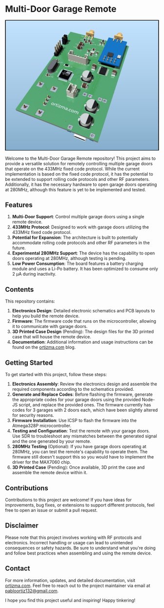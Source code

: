 # Multi-Door Garage Remote

![Board Front](electronics/board_front.jpg)

Welcome to the Multi-Door Garage Remote repository! This project aims to provide a versatile solution for remotely controlling multiple garage doors that operate on the 433MHz fixed code protocol. While the current implementation is based on the fixed code protocol, it has the potential to be extended to support rolling code protocols and other RF parameters. Additionally, it has the necessary hardware to open garage doors operating at 280MHz, although this feature is yet to be implemented and tested.

## Features

1. **Multi-Door Support**: Control multiple garage doors using a single remote device.
2. **433MHz Protocol**: Designed to work with garage doors utilizing the 433MHz fixed code protocol.
3. **Potential for Expansion**: The architecture is built to potentially accommodate rolling code protocols and other RF parameters in the future.
4. **Experimental 280MHz Support**: The device has the capability to open doors operating at 280MHz, although testing is pending.
5. **Low Power Consumption**: The board features a battery charging module and uses a Li-Po battery. It has been optimized to consume only 2 µA during inactivity.

## Contents

This repository contains:

1. **Electronics Design**: Detailed electronic schematics and PCB layouts to help you build the remote device.
2. **Firmware**: The firmware code that runs on the microcontroller, allowing it to communicate with garage doors.
3. **3D Printed Case Design** (Pending): The design files for the 3D printed case that will house the remote device.
4. **Documentation**: Additional information and usage instructions can be found on the [ortizma.com](https://ortizma.com) blog.

## Getting Started

To get started with this project, follow these steps:

1. **Electronics Assembly**: Review the electronics design and assemble the required components according to the schematics provided.
2. **Generate and Replace Codes**: Before flashing the firmware, generate the appropriate codes for your garage doors using the provided Node-JS script, and replace the provided ones. The firmware currently has codes for 3 garages with 2 doors each, which have been slightly altered for security reasons.
3. **Firmware Installation**: Use ICSP to flash the firmware into the Atmega328P microcontroller.
4. **Testing and Configuration**: Test the remote with your garage doors. Use SDR to troubleshoot any mismatches between the generated signal and the one generated by your remote.
5. **280MHz Testing** (Optional): If you have garage doors operating at 280MHz, you can test the remote's capability to operate them. The firmware still doesn't support this so you would have to implement the driver for the MAX7060 chip.
6. **3D Printed Case** (Pending): Once available, 3D print the case and assemble the remote device within it.

## Contributions

Contributions to this project are welcome! If you have ideas for improvements, bug fixes, or extensions to support different protocols, feel free to open an issue or submit a pull request.

## Disclaimer

Please note that this project involves working with RF protocols and electronics. Incorrect handling or usage can lead to unintended consequences or safety hazards. Be sure to understand what you're doing and follow best practices when assembling and using the remote device.

## Contact

For more information, updates, and detailed documentation, visit [ortizma.com](https://ortizma.com). Feel free to reach out to the project maintainer via email at pabloortiz132@gmail.com.

I hope you find this project useful and inspiring! Happy tinkering!